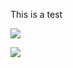 This is a test

![][img-1]

<img class="responsive-img" src="../images/workspaces_4..png" srcset="../images/workspaces_4@2x.png 2x" />

[img-1]: ..images/workspaces_4.png